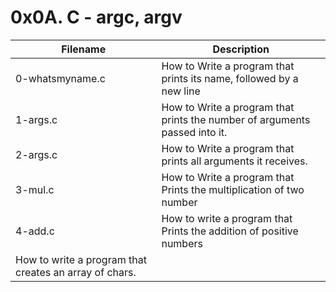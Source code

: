 # 0x0A. C - argc, argv
| Filename | Description |
| -------- | ----------- |
| 0-whatsmyname.c | How to Write a program that prints its name, followed by a new line|
| 1-args.c | How to Write a program that prints the number of arguments passed into it.|
| 2-args.c | How to Write a program that prints all arguments it receives.|
| 3-mul.c | How to Write a program that Prints the multiplication of two number|
| 4-add.c | How to write a program that Prints the addition of positive numbers|
| How to write a program that creates an array of chars.|
